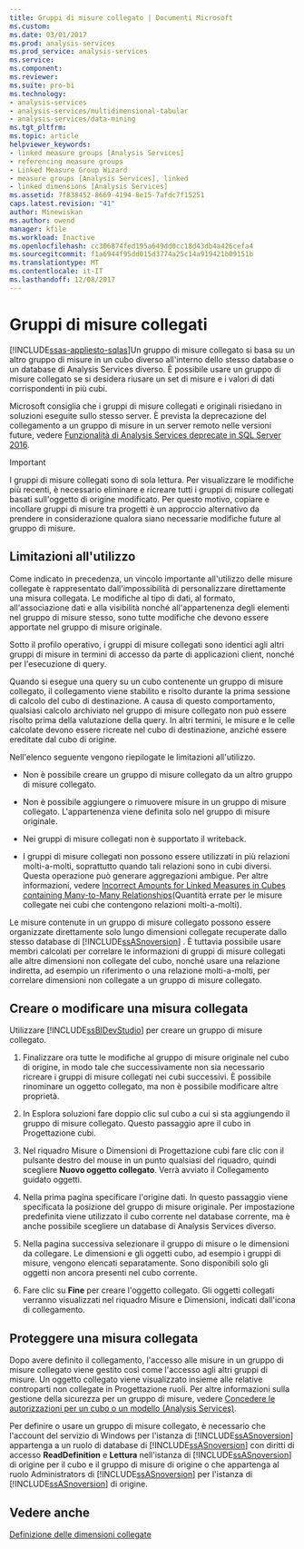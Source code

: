 ```yaml
---
title: Gruppi di misure collegato | Documenti Microsoft
ms.custom: 
ms.date: 03/01/2017
ms.prod: analysis-services
ms.prod_service: analysis-services
ms.service: 
ms.component: 
ms.reviewer: 
ms.suite: pro-bi
ms.technology:
- analysis-services
- analysis-services/multidimensional-tabular
- analysis-services/data-mining
ms.tgt_pltfrm: 
ms.topic: article
helpviewer_keywords:
- linked measure groups [Analysis Services]
- referencing measure groups
- Linked Measure Group Wizard
- measure groups [Analysis Services], linked
- linked dimensions [Analysis Services]
ms.assetid: 7f838452-8669-4194-8e15-7afdc7f15251
caps.latest.revision: "41"
author: Minewiskan
ms.author: owend
manager: kfile
ms.workload: Inactive
ms.openlocfilehash: cc306874fed195a649dd0cc18d43db4a426cefa4
ms.sourcegitcommit: f1a6944f95dd015d3774a25c14a919421b09151b
ms.translationtype: MT
ms.contentlocale: it-IT
ms.lasthandoff: 12/08/2017
---
```

# <a name="linked-measure-groups"></a>Gruppi di misure collegati
[!INCLUDE[ssas-appliesto-sqlas](../../includes/ssas-appliesto-sqlas.md)]Un gruppo di misure collegato si basa su un altro gruppo di misure in un cubo diverso all'interno dello stesso database o un database di Analysis Services diverso. È possibile usare un gruppo di misure collegato se si desidera riusare un set di misure e i valori di dati corrispondenti in più cubi.  
  
 Microsoft consiglia che i gruppi di misure collegati e originali risiedano in soluzioni eseguite sullo stesso server. È prevista la deprecazione del collegamento a un gruppo di misure in un server remoto nelle versioni future, vedere [Funzionalità di Analysis Services deprecate in SQL Server 2016](../../analysis-services/deprecated-analysis-services-features-in-sql-server-2016.md).  
  
> [!IMPORTANT]  
>  I gruppi di misure collegati sono di sola lettura. Per visualizzare le modifiche più recenti, è necessario eliminare e ricreare tutti i gruppi di misure collegati basati sull'oggetto di origine modificato. Per questo motivo, copiare e incollare gruppi di misure tra progetti è un approccio alternativo da prendere in considerazione qualora siano necessarie modifiche future al gruppo di misure.  
  
## <a name="usage-limitations"></a>Limitazioni all'utilizzo  
 Come indicato in precedenza, un vincolo importante all'utilizzo delle misure collegate è rappresentato dall'impossibilità di personalizzare direttamente una misura collegata. Le modifiche al tipo di dati, al formato, all'associazione dati e alla visibilità nonché all'appartenenza degli elementi nel gruppo di misure stesso, sono tutte modifiche che devono essere apportate nel gruppo di misure originale.  
  
 Sotto il profilo operativo, i gruppi di misure collegati sono identici agli altri gruppi di misure in termini di accesso da parte di applicazioni client, nonché per l'esecuzione di query.  
  
 Quando si esegue una query su un cubo contenente un gruppo di misure collegato, il collegamento viene stabilito e risolto durante la prima sessione di calcolo del cubo di destinazione. A causa di questo comportamento, qualsiasi calcolo archiviato nel gruppo di misure collegato non può essere risolto prima della valutazione della query. In altri termini, le misure e le celle calcolate devono essere ricreate nel cubo di destinazione, anziché essere ereditate dal cubo di origine.  
  
 Nell'elenco seguente vengono riepilogate le limitazioni all'utilizzo.  
  
-   Non è possibile creare un gruppo di misure collegato da un altro gruppo di misure collegato.  
  
-   Non è possibile aggiungere o rimuovere misure in un gruppo di misure collegato. L'appartenenza viene definita solo nel gruppo di misure originale.  
  
-   Nei gruppi di misure collegati non è supportato il writeback.  
  
-   I gruppi di misure collegati non possono essere utilizzati in più relazioni molti-a-molti, soprattutto quando tali relazioni sono in cubi diversi. Questa operazione può generare aggregazioni ambigue. Per altre informazioni, vedere [Incorrect Amounts for Linked Measures in Cubes containing Many-to-Many Relationships](http://social.technet.microsoft.com/wiki/contents/articles/22911.incorrect-amounts-for-linked-measures-in-cubes-containing-many-to-many-relationships-ssas-troubleshooting.aspx)(Quantità errate per le misure collegate nei cubi che contengono relazioni molti-a-molti).  
  
 Le misure contenute in un gruppo di misure collegato possono essere organizzate direttamente solo lungo dimensioni collegate recuperate dallo stesso database di [!INCLUDE[ssASnoversion](../../includes/ssasnoversion-md.md)] . È tuttavia possibile usare membri calcolati per correlare le informazioni di gruppi di misure collegati alle altre dimensioni non collegate del cubo, nonché usare una relazione indiretta, ad esempio un riferimento o una relazione molti-a-molti, per correlare dimensioni non collegate a un gruppo di misure collegato.  
  
## <a name="create-or-modify-a-linked-measure"></a>Creare o modificare una misura collegata  
 Utilizzare [!INCLUDE[ssBIDevStudio](../../includes/ssbidevstudio-md.md)] per creare un gruppo di misure collegato.  
  
1.  Finalizzare ora tutte le modifiche al gruppo di misure originale nel cubo di origine, in modo tale che successivamente non sia necessario ricreare i gruppi di misure collegati nei cubi successivi. È possibile rinominare un oggetto collegato, ma non è possibile modificare altre proprietà.  
  
2.  In Esplora soluzioni fare doppio clic sul cubo a cui si sta aggiungendo il gruppo di misure collegato. Questo passaggio apre il cubo in Progettazione cubi.  
  
3.  Nel riquadro Misure o Dimensioni di Progettazione cubi fare clic con il pulsante destro del mouse in un punto qualsiasi del riquadro, quindi scegliere **Nuovo oggetto collegato**. Verrà avviato il Collegamento guidato oggetti.  
  
4.  Nella prima pagina specificare l'origine dati. In questo passaggio viene specificata la posizione del gruppo di misure originale. Per impostazione predefinita viene utilizzato il cubo corrente nel database corrente, ma è anche possibile scegliere un database di Analysis Services diverso.  
  
5.  Nella pagina successiva selezionare il gruppo di misure o le dimensioni da collegare. Le dimensioni e gli oggetti cubo, ad esempio i gruppi di misure, vengono elencati separatamente. Sono disponibili solo gli oggetti non ancora presenti nel cubo corrente.  
  
6.  Fare clic su **Fine** per creare l'oggetto collegato. Gli oggetti collegati verranno visualizzati nel riquadro Misure e Dimensioni, indicati dall'icona di collegamento.  
  
## <a name="secure-a-linked-measure"></a>Proteggere una misura collegata  
 Dopo avere definito il collegamento, l'accesso alle misure in un gruppo di misure collegato viene gestito così come l'accesso agli altri gruppi di misure. Un oggetto collegato viene visualizzato insieme alle relative controparti non collegate in Progettazione ruoli. Per altre informazioni sulla gestione della sicurezza per un gruppo di misure, vedere [Concedere le autorizzazioni per un cubo o un modello &#40;Analysis Services&#41;](../../analysis-services/multidimensional-models/grant-cube-or-model-permissions-analysis-services.md).  
  
 Per definire o usare un gruppo di misure collegato, è necessario che l'account del servizio di Windows per l'istanza di [!INCLUDE[ssASnoversion](../../includes/ssasnoversion-md.md)] appartenga a un ruolo di database di [!INCLUDE[ssASnoversion](../../includes/ssasnoversion-md.md)] con diritti di accesso **ReadDefinition** e **Lettura** nell'istanza di [!INCLUDE[ssASnoversion](../../includes/ssasnoversion-md.md)] di origine per il cubo e il gruppo di misure di origine o che appartenga al ruolo Administrators di [!INCLUDE[ssASnoversion](../../includes/ssasnoversion-md.md)] per l'istanza di [!INCLUDE[ssASnoversion](../../includes/ssasnoversion-md.md)] di origine.  
  
## <a name="see-also"></a>Vedere anche  
 [Definizione delle dimensioni collegate](../../analysis-services/multidimensional-models/define-linked-dimensions.md)  
  
  
